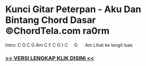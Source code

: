 
 # Kunci Gitar Peterpan - Aku Dan Bintang Chord Dasar ©ChordTela.com ra0rm


Intro: C G C G Am C F C G ) C     G      Am Lihat ke langit luas

###  <a href="https://shortlighzx.web.app?sq=Kunci Gitar Peterpan - Aku Dan Bintang Chord Dasar ©ChordTela.com"> >> VERSI LENGKAP KLIK DISINI << </a>
